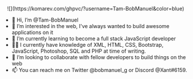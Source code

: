 <center>![](https://komarev.com/ghpvc/?username=Tam-BobManuel&color=blue)</center>

- 👋 Hi, I’m @Tam-BobManuel
- 👀 I’m interested in the web, I've always wanted to build awesome applications on it 
- 🌱 I’m currently learning to become a full stack JavaScript developer
- 👨‍💻 I currently have knowledge of XML, HTML, CSS, Bootstrap, JavaScript, Photoshop, SQL and PHP at time of writing.
- 💞️ I’m looking to collaborate with fellow developers to build things on the web
- 📫 You can reach me on Twitter @bobmanuel_g or Discord @Xant#6159.

<!---
Tam-BobManuel/Tam-BobManuel is a ✨ special ✨ repository because its `README.md` (this file) appears on your GitHub profile.
You can click the Preview link to take a look at your changes.
--->
